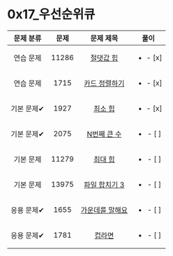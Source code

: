 # 0x17_우선순위큐
| 문제 분류 | 문제 | 문제 제목 | 풀이 |
| :--: | :--: | :--: | :--: |
| 연습 문제 | 11286 | [절댓값 힙](https://www.acmicpc.net/problem/11286) | <ul><li>- [x] </li></ul> |
| 연습 문제 | 1715 | [카드 정렬하기](https://www.acmicpc.net/problem/1715) | <ul><li>- [x] </li></ul> |
| 기본 문제✔ | 1927 | [최소 힙](https://www.acmicpc.net/problem/1927) | <ul><li>- [x] </li></ul> |
| 기본 문제✔ | 2075 | [N번째 큰 수](https://www.acmicpc.net/problem/2075) | <ul><li>- [ ] </li></ul> |
| 기본 문제 | 11279 | [최대 힙](https://www.acmicpc.net/problem/11279) | <ul><li>- [ ] </li></ul> |
| 기본 문제 | 13975 | [파일 합치기 3](https://www.acmicpc.net/problem/13975) | <ul><li>- [ ] </li></ul> |
| 응용 문제✔ | 1655 | [가운데를 말해요](https://www.acmicpc.net/problem/1655) | <ul><li>- [ ] </li></ul> |
| 응용 문제✔ | 1781 | [컵라면](https://www.acmicpc.net/problem/1781) | <ul><li>- [ ] </li></ul> |
